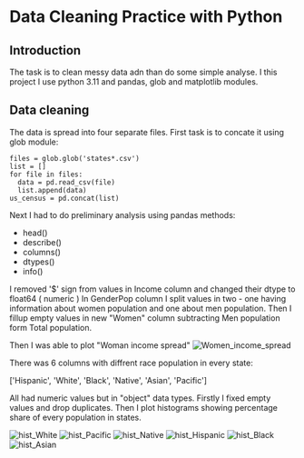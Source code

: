 # Data Cleaning Practice with Python

## Introduction

The task is to clean messy data adn than do some simple analyse.
I this project I use python 3.11 and pandas, glob and matplotlib modules.

## Data cleaning

The data is spread into four separate files. First task is to concate it using glob module:

    files = glob.glob('states*.csv')
    list = []
    for file in files:
      data = pd.read_csv(file)
      list.append(data)
    us_census = pd.concat(list)


Next I had to do preliminary analysis using pandas methods:
+ head()
+ describe()
+ columns()
+ dtypes()
+ info()

I removed '$' sign from values in Income column and changed their dtype to float64 ( numeric )
In GenderPop column I split values in two - one having information about women population and one about men population.
Then I fillup empty values in new "Women" column subtracting Men population form Total population.

Then I was able to plot "Woman income spread"
![Women_income_spread](https://github.com/GrzegorzCiepiel/Data_Cleaning_Practice/assets/135313652/a575f509-8a28-42e2-9de5-db87c361e048)


There was 6 columns with diffrent race population in every state: 

['Hispanic', 'White', 'Black', 'Native', 'Asian', 'Pacific']

All had numeric values but in "object" data types. Firstly I  fixed empty values and drop duplicates.
Then I plot histograms showing percentage share of every population in states.

![hist_White ](https://github.com/GrzegorzCiepiel/Data_Cleaning_Practice/assets/135313652/766f4624-9a29-4715-b63d-653d553d7637)
![hist_Pacific ](https://github.com/GrzegorzCiepiel/Data_Cleaning_Practice/assets/135313652/24a14da3-e407-4096-a47c-57ee594b01bc)
![hist_Native ](https://github.com/GrzegorzCiepiel/Data_Cleaning_Practice/assets/135313652/62410cc2-20eb-41ee-9c79-2b5749b92fc0)
![hist_Hispanic ](https://github.com/GrzegorzCiepiel/Data_Cleaning_Practice/assets/135313652/823e8dc1-271c-4869-b387-44512159eb24)
![hist_Black ](https://github.com/GrzegorzCiepiel/Data_Cleaning_Practice/assets/135313652/b80f3677-d550-4e7a-828b-2e3fd05384dd)
![hist_Asian ](https://github.com/GrzegorzCiepiel/Data_Cleaning_Practice/assets/135313652/dbc01680-07d1-4b21-b63d-41edfdc9ba82)







